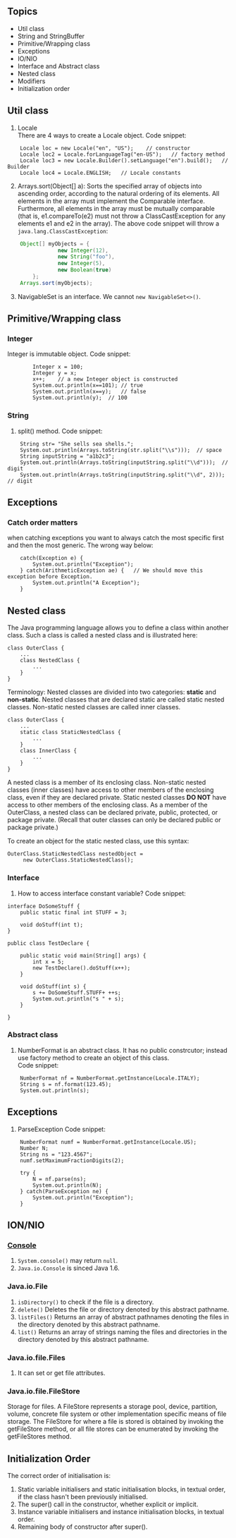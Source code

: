 ## Topics 
* Util class
 * String and StringBuffer
* Primitive/Wrapping class
* Exceptions
* IO/NIO
* Interface and Abstract class
* Nested class
* Modifiers
* Initialization order

## Util class
1. Locale  
There are 4 ways to create a Locale object. 
Code snippet: 
```
	Locale loc = new Locale("en", "US");	// constructor
	Locale loc2 = Locale.forLanguageTag("en-US");	// factory method
	Locale loc3 = new Locale.Builder().setLanguage("en").build();	// Builder
	Locale loc4 = Locale.ENGLISH;	// Locale constants
```
2. Arrays.sort(Object[] a): Sorts the specified array of objects into ascending order, according to the natural ordering of its elements. All elements in the array must implement the Comparable interface. Furthermore, all elements in the array must be mutually comparable (that is, e1.compareTo(e2) must not throw a ClassCastException for any elements e1 and e2 in the array).
The above code snippet will throw a `java.lang.ClassCastException`: 
```Java
	Object[] myObjects = {
				new Integer(12),
				new String("foo"),
				new Integer(5), 
				new Boolean(true)
		};
	Arrays.sort(myObjects);
```
3. NavigableSet is an interface. We cannot `new NavigableSet<>()`. 


## Primitive/Wrapping class
### Integer
Integer is immutable object. 
Code snippet: 
```
		Integer x = 100;
		Integer y = x;
		x++;    // a new Integer object is constructed 
		System.out.println(x==101);	// true
		System.out.println(x==y);	// false
		System.out.println(y);	// 100
```

### String 
1. split() method. 
Code snippet: 
```
    String str= "She sells sea shells.";
    System.out.println(Arrays.toString(str.split("\\s")));	// space
    String inputString = "a1b2c3";
    System.out.println(Arrays.toString(inputString.split("\\d")));	// digit
    System.out.println(Arrays.toString(inputString.split("\\d", 2)));	// digit
```

## Exceptions
### Catch order matters
when catching exceptions you want to always catch the most specific first and then the most generic. 
The wrong way below: 
```
	catch(Exception e) {
		System.out.println("Exception");
	} catch(ArithmeticException ae) {	// We should move this exception before Exception.
		System.out.println("A Exception");
	}
```

## Nested class
The Java programming language allows you to define a class within another class. Such a class is called a nested class and is illustrated here:
```
class OuterClass {
    ...
    class NestedClass {
        ...
    }
}
```
Terminology: Nested classes are divided into two categories: **static** and **non-static**. Nested classes that are declared static are called static nested classes. Non-static nested classes are called inner classes.
```
class OuterClass {
    ...
    static class StaticNestedClass {
        ...
    }
    class InnerClass {
        ...
    }
}
```
A nested class is a member of its enclosing class. Non-static nested classes (inner classes) have access to other members of the enclosing class, even if they are declared private. Static nested classes **DO NOT** have access to other members of the enclosing class. As a member of the OuterClass, a nested class can be declared private, public, protected, or package private. (Recall that outer classes can only be declared public or package private.)

To create an object for the static nested class, use this syntax:
```
OuterClass.StaticNestedClass nestedObject =
     new OuterClass.StaticNestedClass();
```


### Interface
1. How to access interface constant variable?
Code snippet: 
```
interface DoSomeStuff {
	public static final int STUFF = 3;
	
	void doStuff(int t);
}

public class TestDeclare {

	public static void main(String[] args) {
		int x = 5;
		new TestDeclare().doStuff(x++);
	}
	
	void doStuff(int s) {
		s += DoSomeStuff.STUFF+ ++s;
		System.out.println("s " + s);
	}

}
```

### Abstract class
1. NumberFormat is an abstract class. It has no public constrcutor; instead use factory method to create an object of this class.   
Code snippet: 
```
	NumberFormat nf = NumberFormat.getInstance(Locale.ITALY);
	String s = nf.format(123.45);
	System.out.println(s);
```

## Exceptions
1. ParseException
Code snippet: 
```
	NumberFormat numf = NumberFormat.getInstance(Locale.US);
	Number N;
	String ns = "123.4567";
	numf.setMaximumFractionDigits(2);
		
	try {
		N = nf.parse(ns);
		System.out.println(N);
	} catch(ParseException ne) {
		System.out.println("Exception");
	}
```

## ION/NIO
### [Console](https://docs.oracle.com/javase/7/docs/api/java/io/Console.html)
1. `System.console()` may return `null`. 
2. `Java.io.Console` is sinced Java 1.6. 

### Java.io.File
1. `isDirectory()` to check if the file is a directory. 
2. `delete()` Deletes the file or directory denoted by this abstract pathname.
3. `listFiles()` Returns an array of abstract pathnames denoting the files in the directory denoted by this abstract pathname.
4. `list()` Returns an array of strings naming the files and directories in the directory denoted by this abstract pathname.

### Java.io.file.Files
1. It can set or get file attributes. 

### Java.io.file.FileStore
Storage for files. A FileStore represents a storage pool, device, partition, volume, concrete file system or other implementation specific means of file storage. The FileStore for where a file is stored is obtained by invoking the getFileStore method, or all file stores can be enumerated by invoking the getFileStores method.

## Initialization Order
The correct order of initialisation is:  
1. Static variable initialisers and static initialisation blocks, in textual order, if the class hasn't been previously initialised.
2. The super() call in the constructor, whether explicit or implicit.
3. Instance variable initialisers and instance initialisation blocks, in textual order.
4. Remaining body of constructor after super().

